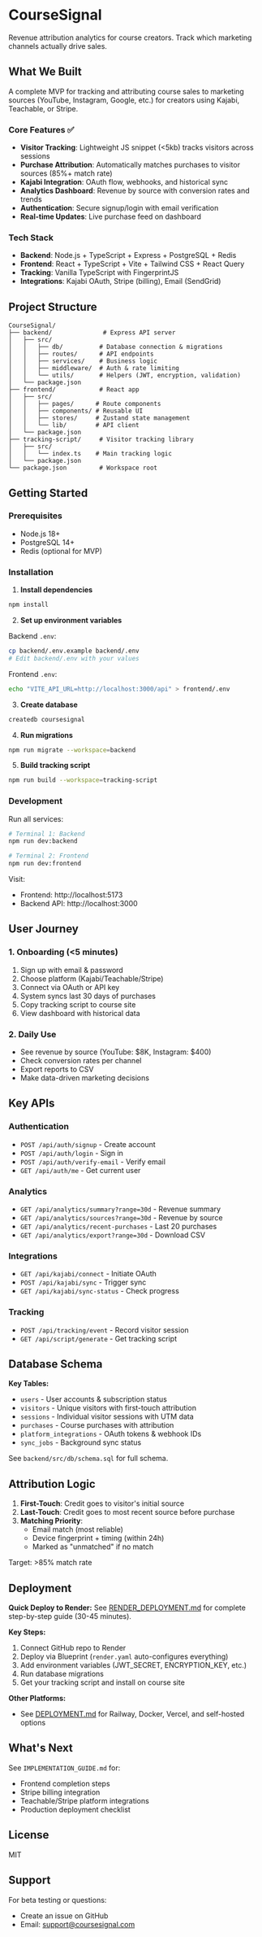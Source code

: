 # CourseSignal

Revenue attribution analytics for course creators. Track which marketing channels actually drive sales.

## What We Built

A complete MVP for tracking and attributing course sales to marketing sources (YouTube, Instagram, Google, etc.) for creators using Kajabi, Teachable, or Stripe.

### Core Features ✅
- **Visitor Tracking**: Lightweight JS snippet (<5kb) tracks visitors across sessions
- **Purchase Attribution**: Automatically matches purchases to visitor sources (85%+ match rate)
- **Kajabi Integration**: OAuth flow, webhooks, and historical sync
- **Analytics Dashboard**: Revenue by source with conversion rates and trends
- **Authentication**: Secure signup/login with email verification
- **Real-time Updates**: Live purchase feed on dashboard

### Tech Stack
- **Backend**: Node.js + TypeScript + Express + PostgreSQL + Redis
- **Frontend**: React + TypeScript + Vite + Tailwind CSS + React Query
- **Tracking**: Vanilla TypeScript with FingerprintJS
- **Integrations**: Kajabi OAuth, Stripe (billing), Email (SendGrid)

## Project Structure

```
CourseSignal/
├── backend/              # Express API server
│   ├── src/
│   │   ├── db/          # Database connection & migrations
│   │   ├── routes/      # API endpoints
│   │   ├── services/    # Business logic
│   │   ├── middleware/  # Auth & rate limiting
│   │   └── utils/       # Helpers (JWT, encryption, validation)
│   └── package.json
├── frontend/            # React app
│   ├── src/
│   │   ├── pages/      # Route components
│   │   ├── components/ # Reusable UI
│   │   ├── stores/     # Zustand state management
│   │   └── lib/        # API client
│   └── package.json
├── tracking-script/     # Visitor tracking library
│   ├── src/
│   │   └── index.ts    # Main tracking logic
│   └── package.json
└── package.json         # Workspace root
```

## Getting Started

### Prerequisites
- Node.js 18+
- PostgreSQL 14+
- Redis (optional for MVP)

### Installation

1. **Install dependencies**
```bash
npm install
```

2. **Set up environment variables**

Backend `.env`:
```bash
cp backend/.env.example backend/.env
# Edit backend/.env with your values
```

Frontend `.env`:
```bash
echo "VITE_API_URL=http://localhost:3000/api" > frontend/.env
```

3. **Create database**
```bash
createdb coursesignal
```

4. **Run migrations**
```bash
npm run migrate --workspace=backend
```

5. **Build tracking script**
```bash
npm run build --workspace=tracking-script
```

### Development

Run all services:
```bash
# Terminal 1: Backend
npm run dev:backend

# Terminal 2: Frontend
npm run dev:frontend
```

Visit:
- Frontend: http://localhost:5173
- Backend API: http://localhost:3000

## User Journey

### 1. Onboarding (<5 minutes)
1. Sign up with email & password
2. Choose platform (Kajabi/Teachable/Stripe)
3. Connect via OAuth or API key
4. System syncs last 30 days of purchases
5. Copy tracking script to course site
6. View dashboard with historical data

### 2. Daily Use
- See revenue by source (YouTube: $8K, Instagram: $400)
- Check conversion rates per channel
- Export reports to CSV
- Make data-driven marketing decisions

## Key APIs

### Authentication
- `POST /api/auth/signup` - Create account
- `POST /api/auth/login` - Sign in
- `POST /api/auth/verify-email` - Verify email
- `GET /api/auth/me` - Get current user

### Analytics
- `GET /api/analytics/summary?range=30d` - Revenue summary
- `GET /api/analytics/sources?range=30d` - Revenue by source
- `GET /api/analytics/recent-purchases` - Last 20 purchases
- `GET /api/analytics/export?range=30d` - Download CSV

### Integrations
- `GET /api/kajabi/connect` - Initiate OAuth
- `POST /api/kajabi/sync` - Trigger sync
- `GET /api/kajabi/sync-status` - Check progress

### Tracking
- `POST /api/tracking/event` - Record visitor session
- `GET /api/script/generate` - Get tracking script

## Database Schema

**Key Tables:**
- `users` - User accounts & subscription status
- `visitors` - Unique visitors with first-touch attribution
- `sessions` - Individual visitor sessions with UTM data
- `purchases` - Course purchases with attribution
- `platform_integrations` - OAuth tokens & webhook IDs
- `sync_jobs` - Background sync status

See `backend/src/db/schema.sql` for full schema.

## Attribution Logic

1. **First-Touch**: Credit goes to visitor's initial source
2. **Last-Touch**: Credit goes to most recent source before purchase
3. **Matching Priority**:
   - Email match (most reliable)
   - Device fingerprint + timing (within 24h)
   - Marked as "unmatched" if no match

Target: >85% match rate

## Deployment

**Quick Deploy to Render:** See [RENDER_DEPLOYMENT.md](./RENDER_DEPLOYMENT.md) for complete step-by-step guide (30-45 minutes).

**Key Steps:**
1. Connect GitHub repo to Render
2. Deploy via Blueprint (`render.yaml` auto-configures everything)
3. Add environment variables (JWT_SECRET, ENCRYPTION_KEY, etc.)
4. Run database migrations
5. Get your tracking script and install on course site

**Other Platforms:**
- See [DEPLOYMENT.md](./DEPLOYMENT.md) for Railway, Docker, Vercel, and self-hosted options

## What's Next

See `IMPLEMENTATION_GUIDE.md` for:
- Frontend completion steps
- Stripe billing integration
- Teachable/Stripe platform integrations
- Production deployment checklist

## License

MIT

## Support

For beta testing or questions:
- Create an issue on GitHub
- Email: support@coursesignal.com
